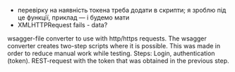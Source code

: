 * перевірку на наявність токена треба додати в скрипти; я зроблю під це функції, приклад — і будемо мати
* XMLHTTPRequest fails - data?

wsagger-file converter to use with http/https requests. The wsagger converter creates two-step scripts where it is possible. This was made in order to reduce manual work while testing.
Steps: 
Login, authentication (token).
REST-request with the token that was obtained in the previous step.
